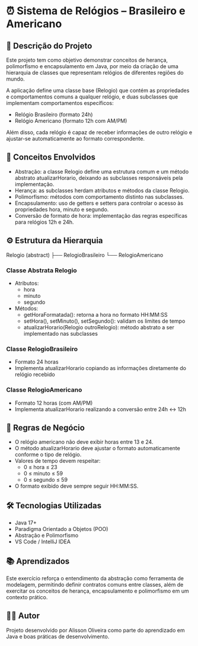 # ⏰ Sistema de Relógios – Brasileiro e Americano

## 🧩 Descrição do Projeto
Este projeto tem como objetivo demonstrar conceitos de herança, polimorfismo e encapsulamento em Java, por meio da criação de uma hierarquia de classes que representam relógios de diferentes regiões do mundo.


A aplicação define uma classe base (Relogio) que contém as propriedades e comportamentos comuns a qualquer relógio, e duas subclasses que implementam comportamentos específicos:
- Relógio Brasileiro (formato 24h)
- Relógio Americano (formato 12h com AM/PM)

Além disso, cada relógio é capaz de receber informações de outro relógio e ajustar-se automaticamente ao formato correspondente.

## 🧠 Conceitos Envolvidos
- Abstração: a classe Relogio define uma estrutura comum e um método abstrato atualizarHorario, deixando as subclasses responsáveis pela implementação.
- Herança: as subclasses herdam atributos e métodos da classe Relogio.
- Polimorfismo: métodos com comportamento distinto nas subclasses.
- Encapsulamento: uso de getters e setters para controlar o acesso às propriedades hora, minuto e segundo.
- Conversão de formato de hora: implementação das regras específicas para relógios 12h e 24h.

## ⚙️ Estrutura da Hierarquia

Relogio (abstract)
 ├── RelogioBrasileiro
 └── RelogioAmericano

### Classe Abstrata Relogio
- Atributos:
  - hora
  - minuto
  - segundo
- Métodos:
  - getHoraFormatada(): retorna a hora no formato HH:MM:SS
  - setHora(), setMinuto(), setSegundo(): validam os limites de tempo
  - atualizarHorario(Relogio outroRelogio): método abstrato a ser implementado nas subclasses

### Classe RelogioBrasileiro
- Formato 24 horas
- Implementa atualizarHorario copiando as informações diretamente do relógio recebido

### Classe RelogioAmericano
- Formato 12 horas (com AM/PM)
- Implementa atualizarHorario realizando a conversão entre 24h ↔ 12h

## 🧮 Regras de Negócio
- O relógio americano não deve exibir horas entre 13 e 24.
- O método atualizarHorario deve ajustar o formato automaticamente conforme o tipo de relógio.
- Valores de tempo devem respeitar:
  - 0 ≤ hora ≤ 23
  - 0 ≤ minuto ≤ 59
  - 0 ≤ segundo ≤ 59
- O formato exibido deve sempre seguir HH:MM:SS.

## 🛠️ Tecnologias Utilizadas
- Java 17+
- Paradigma Orientado a Objetos (POO)
- Abstração e Polimorfismo
- VS Code / IntelliJ IDEA

## 📚 Aprendizados
Este exercício reforça o entendimento da abstração como ferramenta de modelagem, permitindo definir contratos comuns entre classes, além de exercitar os conceitos de herança, encapsulamento e polimorfismo em um contexto prático.

## 👨‍💻 Autor
Projeto desenvolvido por Alisson Oliveira como parte do aprendizado em Java e boas práticas de desenvolvimento.